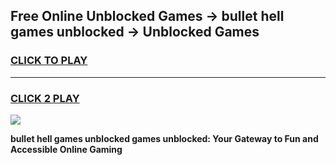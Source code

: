 
## Free Online Unblocked Games → bullet hell games unblocked → Unblocked Games
<h3>
<a href="https://premium.freeplayer.one?title=bullet_hell_games_unblocked&ref=21F">CLICK TO PLAY</a></h3>
<hr>

<h3>
<a href="https://premium.freeplayer.one?title=bullet_hell_games_unblocked&ref=21F">CLICK 2 PLAY</a>
  
</h3>

<a href="https://premium.freeplayer.one?title=bullet_hell_games_unblocked&ref=21F/"><img src="https://clearcache.store/games.png"></a>


**bullet hell games unblocked games unblocked: Your Gateway to Fun and Accessible Online Gaming**
